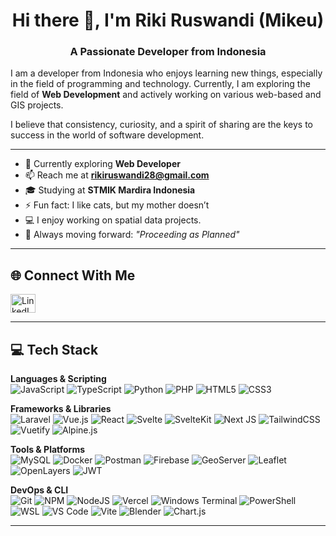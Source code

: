 
<h1 align="center">Hi there 👋, I'm Riki Ruswandi (Mikeu)</h1>
<h3 align="center">A Passionate Developer from Indonesia</h3>

I am a developer from Indonesia who enjoys learning new things, especially in the field of programming and technology. Currently, I am exploring the field of **Web Development** and actively working on various web-based and GIS projects.

I believe that consistency, curiosity, and a spirit of sharing are the keys to success in the world of software development.

---

- 🌱 Currently exploring **Web Developer**
- 📫 Reach me at **rikiruswandi28@gmail.com**
- 🎓 Studying at **STMIK Mardira Indonesia**
- ⚡ Fun fact: I like cats, but my mother doesn’t
- 💻 I enjoy working on spatial data projects.
- 🚀 Always moving forward: *"Proceeding as Planned"*

---

## 🌐 Connect With Me

<p align="left">
  <a href="https://www.linkedin.com/in/riki-ruswandi/" target="_blank">
    <img src="https://raw.githubusercontent.com/rahuldkjain/github-profile-readme-generator/master/src/images/icons/Social/linked-in-alt.svg" alt="LinkedIn" height="30" width="40" />
  </a>
</p>

---

## 💻 Tech Stack

**Languages & Scripting**  
![JavaScript](https://img.shields.io/badge/javascript-%23323330.svg?style=flat&logo=javascript&logoColor=%23F7DF1E)
![TypeScript](https://img.shields.io/badge/typescript-%23007ACC.svg?style=flat&logo=typescript&logoColor=white)
![Python](https://img.shields.io/badge/python-3670A0?style=flat&logo=python&logoColor=ffdd54)
![PHP](https://img.shields.io/badge/php-%23777BB4.svg?style=flat&logo=php&logoColor=white)
![HTML5](https://img.shields.io/badge/html5-%23E34F26.svg?style=flat&logo=html5&logoColor=white)
![CSS3](https://img.shields.io/badge/css3-%231572B6.svg?style=flat&logo=css3&logoColor=white)

**Frameworks & Libraries**  
![Laravel](https://img.shields.io/badge/laravel-%23FF2D20.svg?style=flat&logo=laravel&logoColor=white)
![Vue.js](https://img.shields.io/badge/vue.js-%2335495e.svg?style=flat&logo=vuedotjs&logoColor=%234FC08D)
![React](https://img.shields.io/badge/react-%2320232a.svg?style=flat&logo=react&logoColor=%2361DAFB)
![Svelte](https://img.shields.io/badge/svelte-%23FF3E00.svg?style=flat&logo=svelte&logoColor=white)
![SvelteKit](https://img.shields.io/badge/sveltekit-%23FF3E00.svg?style=flat&logo=svelte&logoColor=white)
![Next JS](https://img.shields.io/badge/Next-black?style=flat&logo=next.js&logoColor=white)
![TailwindCSS](https://img.shields.io/badge/tailwindcss-%2306B6D4.svg?style=flat&logo=tailwind-css&logoColor=white)
![Vuetify](https://img.shields.io/badge/vuetify-1867C0.svg?style=flat&logo=vuetify&logoColor=AEDDFF)
![Alpine.js](https://img.shields.io/badge/alpine.js-white.svg?style=flat&logo=alpinedotjs&logoColor=%238BC0D0)

**Tools & Platforms**  
![MySQL](https://img.shields.io/badge/mysql-4479A1.svg?style=flat&logo=mysql&logoColor=white)
![Docker](https://img.shields.io/badge/docker-%230db7ed.svg?style=flat&logo=docker&logoColor=white)
![Postman](https://img.shields.io/badge/Postman-FF6C37?style=flat&logo=postman&logoColor=white)
![Firebase](https://img.shields.io/badge/firebase-%23FFCA28.svg?style=flat&logo=firebase&logoColor=black)
![GeoServer](https://img.shields.io/badge/geoserver-448CCB.svg?style=flat)
![Leaflet](https://img.shields.io/badge/leaflet-199900?style=flat&logo=leaflet&logoColor=white)
![OpenLayers](https://img.shields.io/badge/openlayers-1F6FEB?style=flat&logo=openlayers&logoColor=white)
![JWT](https://img.shields.io/badge/JWT-black?style=flat&logo=JSON%20web%20tokens)

**DevOps & CLI**  
![Git](https://img.shields.io/badge/git-fc6d26.svg?style=flat&logo=git&logoColor=white)
![NPM](https://img.shields.io/badge/NPM-%23CB3837.svg?style=flat&logo=npm&logoColor=white)
![NodeJS](https://img.shields.io/badge/node.js-6DA55F.svg?style=flat&logo=node.js&logoColor=white)
![Vercel](https://img.shields.io/badge/vercel-%23000000.svg?style=flat&logo=vercel&logoColor=white)
![Windows Terminal](https://img.shields.io/badge/windows%20terminal-4D4D4D.svg?style=flat&logo=windows-terminal&logoColor=white)
![PowerShell](https://img.shields.io/badge/powershell-5391FE.svg?style=flat&logo=powershell&logoColor=white)
![WSL](https://img.shields.io/badge/WSL-2E8B57?style=flat&logo=windows&logoColor=white)
![VS Code](https://img.shields.io/badge/VS%20Code-007ACC.svg?style=flat&logo=visual-studio-code&logoColor=white)
![Vite](https://img.shields.io/badge/Vite-646CFF.svg?style=flat&logo=vite&logoColor=white)
![Blender](https://img.shields.io/badge/Blender-F5792A?style=flat&logo=blender&logoColor=white)
![Chart.js](https://img.shields.io/badge/chart.js-F5788D.svg?style=flat&logo=chart.js&logoColor=white)

---

